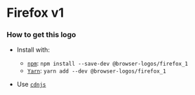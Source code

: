 # Firefox v1

### How to get this logo

* Install with:

  * [`npm`](https://www.npmjs.com/): `npm install --save-dev @browser-logos/firefox_1`
  * [`Yarn`](https://yarnpkg.com/): `yarn add --dev @browser-logos/firefox_1`

* Use [`cdnjs`](https://cdnjs.com/libraries/browser-logos)
